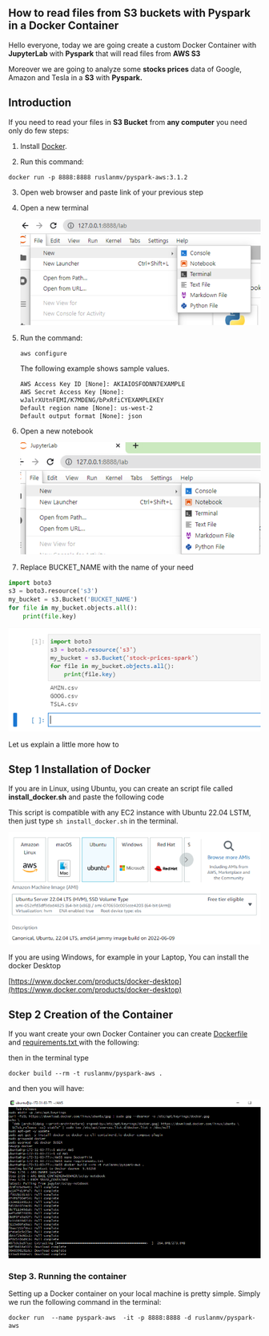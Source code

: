 





## How to read files from S3 buckets with Pyspark in a Docker Container

Hello everyone, today we are going  create a custom Docker Container with **JupyterLab**  with **Pyspark**  that will read files from **AWS S3**

Moreover we are going to analyze some **stocks prices** data of Google, Amazon and Tesla in a **S3** with **Pyspark.**





## Introduction

If you need to read your files in **S3 Bucket**  from **any computer** you need only do few steps:

1. Install  [Docker]([https://www.docker.com/products/docker-desktop](https://www.docker.com/products/docker-desktop)).

2. Run this command:

```
docker run -p 8888:8888 ruslanmv/pyspark-aws:3.1.2
```

3. Open web browser and paste link of your previous step

4. Open a new terminal 

   ![image-20220831224711838](assets/images/posts/README/image-20220831224711838.png)

5. Run the command:

   ```
   aws configure
   ```

   The following example shows sample values.

   ```
   AWS Access Key ID [None]: AKIAIOSFODNN7EXAMPLE
   AWS Secret Access Key [None]: wJalrXUtnFEMI/K7MDENG/bPxRfiCYEXAMPLEKEY
   Default region name [None]: us-west-2
   Default output format [None]: json
   ```

6. Open a new notebook

   ![image-20220831224818375](assets/images/posts/README/image-20220831224818375.png)

7.  Replace BUCKET_NAME with the  name of your need

   ```python
   import boto3
   s3 = boto3.resource('s3')
   my_bucket = s3.Bucket('BUCKET_NAME')
   for file in my_bucket.objects.all():
       print(file.key)
   ```

   ![image-20220831232436495](assets/images/posts/README/image-20220831232436495.png)

   

Let us explain a little more how to  





## Step 1 Installation of  Docker

If you are in Linux, using Ubuntu, you can create an script file called **install_docker.sh** and paste the following code

<script src="https://gist.github.com/ruslanmv/511d96c2d9cc2dd3b68a67490bcf9aad.js"></script>

This script is compatible with any EC2 instance with Ubuntu 22.04 LSTM, then just type `sh install_docker.sh` in the terminal.

![image-20220831205814471](assets/images/posts/README/image-20220831205814471.png)



If you are using Windows, for example in your Laptop, You can install the docker Desktop

[https://www.docker.com/products/docker-desktop](https://www.docker.com/products/docker-desktop)



## Step 2 Creation of the  Container



If you want create your own Docker Container you can create  [Dockerfile ](https://gist.github.com/ruslanmv/9518aa1113c48a9002266f7bd3b012a0#file-dockerfile)  and [requirements.txt ](https://gist.github.com/ruslanmv/9518aa1113c48a9002266f7bd3b012a0#file-requirements-txt) with the following:

<script src="https://gist.github.com/ruslanmv/9518aa1113c48a9002266f7bd3b012a0.js"></script>

then in the terminal type

```
docker build --rm -t ruslanmv/pyspark-aws .
```

and then you will have:

![image-20220831213807833](assets/images/posts/README/image-20220831213807833.png)



### Step 3. Running the container

Setting up a Docker container on your local machine is pretty simple. Simply we run the following command in the terminal:

```
docker run  --name pyspark-aws  -it -p 8888:8888 -d ruslanmv/pyspark-aws
```

